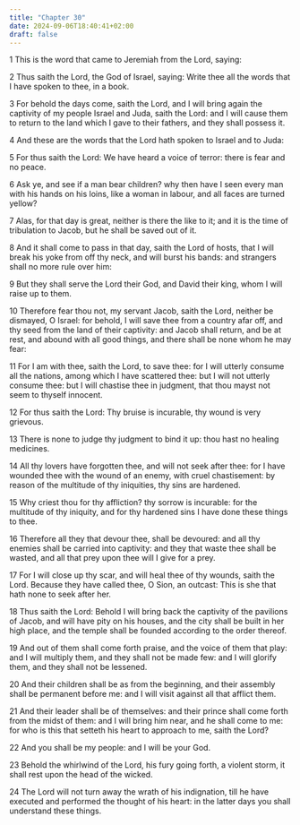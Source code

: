 ```yaml
---
title: "Chapter 30"
date: 2024-09-06T18:40:41+02:00
draft: false
---
```




1 This is the word that came to Jeremiah from the Lord, saying:

2 Thus saith the Lord, the God of Israel, saying: Write thee all the words that I have spoken to thee, in a book.

3 For behold the days come, saith the Lord, and I will bring again the captivity of my people Israel and Juda, saith the Lord: and I will cause them to return to the land which I gave to their fathers, and they shall possess it.

4 And these are the words that the Lord hath spoken to Israel and to Juda:

5 For thus saith the Lord: We have heard a voice of terror: there is fear and no peace.

6 Ask ye, and see if a man bear children? why then have I seen every man with his hands on his loins, like a woman in labour, and all faces are turned yellow?

7 Alas, for that day is great, neither is there the like to it; and it is the time of tribulation to Jacob, but he shall be saved out of it.

8 And it shall come to pass in that day, saith the Lord of hosts, that I will break his yoke from off thy neck, and will burst his bands: and strangers shall no more rule over him:

9 But they shall serve the Lord their God, and David their king, whom I will raise up to them.

10 Therefore fear thou not, my servant Jacob, saith the Lord, neither be dismayed, O Israel: for behold, I will save thee from a country afar off, and thy seed from the land of their captivity: and Jacob shall return, and be at rest, and abound with all good things, and there shall be none whom he may fear:

11 For I am with thee, saith the Lord, to save thee: for I will utterly consume all the nations, among which I have scattered thee: but I will not utterly consume thee: but I will chastise thee in judgment, that thou mayst not seem to thyself innocent.

12 For thus saith the Lord: Thy bruise is incurable, thy wound is very grievous.

13 There is none to judge thy judgment to bind it up: thou hast no healing medicines.

14 All thy lovers have forgotten thee, and will not seek after thee: for I have wounded thee with the wound of an enemy, with cruel chastisement: by reason of the multitude of thy iniquities, thy sins are hardened.

15 Why criest thou for thy affliction? thy sorrow is incurable: for the multitude of thy iniquity, and for thy hardened sins I have done these things to thee.

16 Therefore all they that devour thee, shall be devoured: and all thy enemies shall be carried into captivity: and they that waste thee shall be wasted, and all that prey upon thee will I give for a prey.

17 For I will close up thy scar, and will heal thee of thy wounds, saith the Lord. Because they have called thee, O Sion, an outcast: This is she that hath none to seek after her.

18 Thus saith the Lord: Behold I will bring back the captivity of the pavilions of Jacob, and will have pity on his houses, and the city shall be built in her high place, and the temple shall be founded according to the order thereof.

19 And out of them shall come forth praise, and the voice of them that play: and I will multiply them, and they shall not be made few: and I will glorify them, and they shall not be lessened.

20 And their children shall be as from the beginning, and their assembly shall be permanent before me: and I will visit against all that afflict them.

21 And their leader shall be of themselves: and their prince shall come forth from the midst of them: and I will bring him near, and he shall come to me: for who is this that setteth his heart to approach to me, saith the Lord?

22 And you shall be my people: and I will be your God.

23 Behold the whirlwind of the Lord, his fury going forth, a violent storm, it shall rest upon the head of the wicked.

24 The Lord will not turn away the wrath of his indignation, till he have executed and performed the thought of his heart: in the latter days you shall understand these things.

